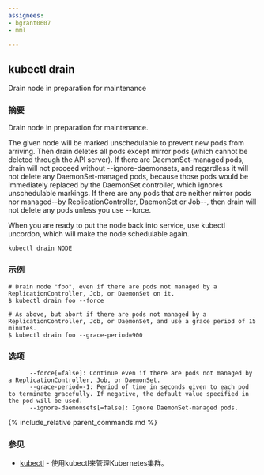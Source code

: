 ```yaml
---
assignees:
- bgrant0607
- mml

---
```


## kubectl drain

Drain node in preparation for maintenance

### 摘要


Drain node in preparation for maintenance.

The given node will be marked unschedulable to prevent new pods from arriving.
Then drain deletes all pods except mirror pods (which cannot be deleted through
the API server).  If there are DaemonSet-managed pods, drain will not proceed
without --ignore-daemonsets, and regardless it will not delete any
DaemonSet-managed pods, because those pods would be immediately replaced by the
DaemonSet controller, which ignores unschedulable markings.  If there are any
pods that are neither mirror pods nor managed--by ReplicationController,
DaemonSet or Job--, then drain will not delete any pods unless you use --force.

When you are ready to put the node back into service, use kubectl uncordon, which
will make the node schedulable again.


```
kubectl drain NODE
```

### 示例

```
# Drain node "foo", even if there are pods not managed by a ReplicationController, Job, or DaemonSet on it.
$ kubectl drain foo --force

# As above, but abort if there are pods not managed by a ReplicationController, Job, or DaemonSet, and use a grace period of 15 minutes.
$ kubectl drain foo --grace-period=900

```

### 选项

```
      --force[=false]: Continue even if there are pods not managed by a ReplicationController, Job, or DaemonSet.
      --grace-period=-1: Period of time in seconds given to each pod to terminate gracefully. If negative, the default value specified in the pod will be used.
      --ignore-daemonsets[=false]: Ignore DaemonSet-managed pods.
```

{% include_relative parent_commands.md %}

### 参见

* [kubectl](/docs/user-guide/kubectl/kubectl/)	 - 使用kubectl来管理Kubernetes集群。


